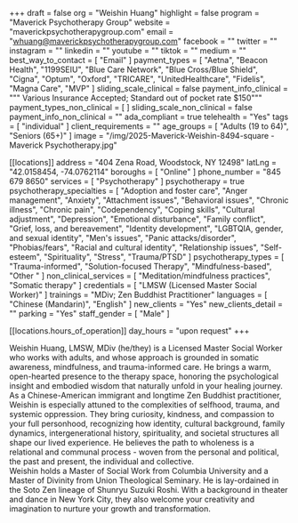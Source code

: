 +++
draft = false
org = "Weishin Huang"
highlight = false
program = "Maverick Psychotherapy Group"
website = "maverickpsychotherapygroup.com"
email = "whuang@maverickpsychotherapygroup.com"
facebook = ""
twitter = ""
instagram = ""
linkedin = ""
youtube = ""
tiktok = ""
medium = ""
best_way_to_contact = [ "Email" ]
payment_types = [
  "Aetna",
  "Beacon Health",
  "1199SEIU",
  "Blue Care Network",
  "Blue Cross/Blue Shield",
  "Cigna",
  "Optum",
  "Oxford",
  "TRICARE",
  "UnitedHealthcare",
  "Fidelis",
  "Magna Care",
  "MVP"
]
sliding_scale_clinical = false
payment_info_clinical = """
Various Insurance Accepted; 
Standard out of pocket rate $150"""
payment_types_non_clinical = [ ]
sliding_scale_non_clinical = false
payment_info_non_clinical = ""
ada_compliant = true
telehealth = "Yes"
tags = [ "individual" ]
client_requirements = ""
age_groups = [ "Adults (19 to 64)", "Seniors (65+)" ]
image = "/img/2025-Maverick-Weishin-8494-square - Maverick Psychotherapy.jpg"

[[locations]]
address = "404 Zena Road, Woodstock, NY 12498"
latLng = "42.0158454, -74.0762114"
boroughs = [ "Online" ]
phone_number = "845 679 8650"
services = [ "Psychotherapy" ]
psychotherapy = true
psychotherapy_specialties = [
  "Adoption and foster care",
  "Anger management",
  "Anxiety",
  "Attachment issues",
  "Behavioral issues",
  "Chronic illness",
  "Chronic pain",
  "Codependency",
  "Coping skills",
  "Cultural adjustment",
  "Depression",
  "Emotional disturbance",
  "Family conflict",
  "Grief, loss, and bereavement",
  "Identity development",
  "LGBTQIA, gender, and sexual identity",
  "Men's issues",
  "Panic attacks/disorder",
  "Phobias/fears",
  "Racial and cultural identity",
  "Relationship issues",
  "Self-esteem",
  "Spirituality",
  "Stress",
  "Trauma/PTSD"
]
psychotherapy_types = [
  "Trauma-informed",
  "Solution-focused Therapy",
  "Mindfulness-based",
  "Other "
]
non_clinical_services = [ "Meditation/mindfulness practices", "Somatic therapy" ]
credentials = [ "LMSW (Licensed Master Social Worker)" ]
trainings = "MDiv; Zen Buddhist Practitioner"
languages = [ "Chinese (Mandarin)", "English" ]
new_clients = "Yes"
new_clients_detail = ""
parking = "Yes"
staff_gender = [ "Male" ]

  [[locations.hours_of_operation]]
  day_hours = "upon request"
+++

Weishin Huang, LMSW, MDiv (he/they) is a Licensed Master Social Worker who works with adults, and whose approach is grounded in somatic awareness, mindfulness, and trauma-informed care. He brings a warm, open-hearted presence to the therapy space, honoring the psychological insight and embodied wisdom that naturally unfold in your healing journey. <br>
As a Chinese-American immigrant and longtime Zen Buddhist practitioner, Weishin is especially attuned to the complexities of selfhood, trauma, and systemic oppression. They bring curiosity, kindness, and compassion to your full personhood, recognizing how identity, cultural background, family dynamics, intergenerational history, spirituality, and societal structures all shape our lived experience. He believes the path to wholeness is a relational and communal process - woven from the personal and political, the past and present, the individual and collective. <br>
Weishin holds a Master of Social Work from Columbia University and a Master of Divinity from Union Theological Seminary. He is lay-ordained in the Soto Zen lineage of Shunryu Suzuki Roshi. With a background in theater and dance in New York City, they also welcome your creativity and imagination to nurture your growth and transformation. <br>
